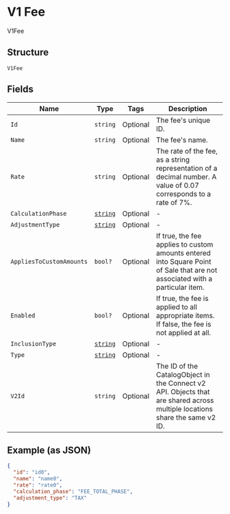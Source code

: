 
# V1 Fee

V1Fee

## Structure

`V1Fee`

## Fields

| Name | Type | Tags | Description |
|  --- | --- | --- | --- |
| `Id` | `string` | Optional | The fee's unique ID. |
| `Name` | `string` | Optional | The fee's name. |
| `Rate` | `string` | Optional | The rate of the fee, as a string representation of a decimal number. A value of 0.07 corresponds to a rate of 7%. |
| `CalculationPhase` | [`string`](/doc/models/v1-fee-calculation-phase.md) | Optional | - |
| `AdjustmentType` | [`string`](/doc/models/v1-fee-adjustment-type.md) | Optional | - |
| `AppliesToCustomAmounts` | `bool?` | Optional | If true, the fee applies to custom amounts entered into Square Point of Sale that are not associated with a particular item. |
| `Enabled` | `bool?` | Optional | If true, the fee is applied to all appropriate items. If false, the fee is not applied at all. |
| `InclusionType` | [`string`](/doc/models/v1-fee-inclusion-type.md) | Optional | - |
| `Type` | [`string`](/doc/models/v1-fee-type.md) | Optional | - |
| `V2Id` | `string` | Optional | The ID of the CatalogObject in the Connect v2 API. Objects that are shared across multiple locations share the same v2 ID. |

## Example (as JSON)

```json
{
  "id": "id0",
  "name": "name0",
  "rate": "rate0",
  "calculation_phase": "FEE_TOTAL_PHASE",
  "adjustment_type": "TAX"
}
```

